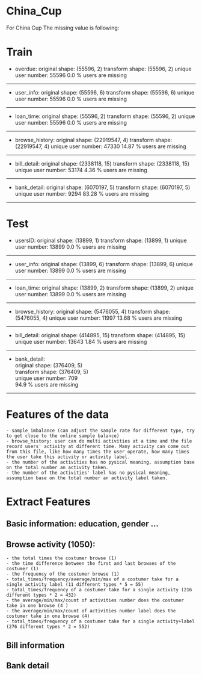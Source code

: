 # China_Cup
For China Cup
The missing value is following:

# Train
- overdue:
original shape: (55596, 2)
transform shape: (55596, 2)
unique user number: 55596
0.0 % users are missing

--------------------------------

- user_info:
original shape: (55596, 6)
transform shape: (55596, 6)
unique user number: 55596
0.0 % users are missing

--------------------------------

- loan_time:
original shape: (55596, 2)
transform shape: (55596, 2)
unique user number: 55596
0.0 % users are missing

--------------------------------

- browse_history:
original shape: (22919547, 4)
transform shape: (22919547, 4)
unique user number: 47330
14.87 % users are missing

--------------------------------

- bill_detail:
original shape: (2338118, 15)
transform shape: (2338118, 15)
unique user number: 53174
4.36 % users are missing

--------------------------------

- bank_detail:
original shape: (6070197, 5)
transform shape: (6070197, 5)
unique user number: 9294
83.28 % users are missing

--------------------------------


# Test
- usersID:
original shape: (13899, 1)
transform shape: (13899, 1)
unique user number: 13899
0.0 % users are missing

--------------------------------

- user_info:
original shape: (13899, 6)
transform shape: (13899, 6)
unique user number: 13899
0.0 % users are missing

--------------------------------

- loan_time:
original shape: (13899, 2)
transform shape: (13899, 2)
unique user number: 13899
0.0 % users are missing

--------------------------------

- browse_history:
original shape: (5476055, 4)
transform shape: (5476055, 4)
unique user number: 11997
13.68 % users are missing

--------------------------------

- bill_detail:
original shape: (414895, 15)
transform shape: (414895, 15)
unique user number: 13643
1.84 % users are missing

--------------------------------

- bank_detail:<br />
original shape: (376409, 5)<br />
transform shape: (376409, 5)<br />
unique user number: 709<br />
94.9 % users are missing<br />

--------------------------------

# Features of the data
    - sample imbalance (can adjust the sample rate for different type, try to get close to the online sample balance)
    - browse_history: user can do multi activities at a time and the file record users' activity at different time. Many activity can come out from this file, like how many times the user operate, how many times the user take this activity or activity label.
    - the number of the activities has no pysical meaning, assumption base on the total number an activity taken.
    - the number of the activities' label has no pysical meaning, assumption base on the total number an activity label taken.

# Extract Features
## Basic information: education, gender ...
## Browse activity (1050):
    - the total times the costumer browse (1)
    - the time difference between the first and last browses of the costumer (1)
    - the frequency of the costumer browse (1)
    - total_times/frequency/average/min/max of a costumer take for a single activity label (11 different types * 5 = 55)
    - total_times/frequency of a costumer take for a single activity (216 different types * 2 = 432)
    - the average/min/max/count of activities number does the costumer take in one browse (4 )
    - the average/min/max/count of activities number label does the costumer take in one browse (4)
    - total_times/frequency of a costumer take for a single activity+label (276 different types * 2 = 552)
    
## Bill information

## Bank detail